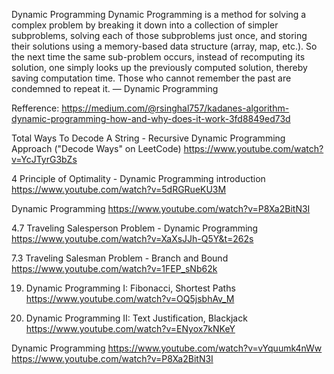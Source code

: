 Dynamic Programming
Dynamic Programming is a method for solving a complex problem by breaking it down into a collection of simpler subproblems, solving each of those subproblems just once, and storing their solutions using a memory-based data structure (array, map, etc.). So the next time the same sub-problem occurs, instead of recomputing its solution, one simply looks up the previously computed solution, thereby saving computation time.
Those who cannot remember the past are condemned to repeat it. — Dynamic Programming

Refference:
https://medium.com/@rsinghal757/kadanes-algorithm-dynamic-programming-how-and-why-does-it-work-3fd8849ed73d

Total Ways To Decode A String - Recursive Dynamic Programming Approach ("Decode Ways" on LeetCode)
https://www.youtube.com/watch?v=YcJTyrG3bZs

4 Principle of Optimality - Dynamic Programming introduction
https://www.youtube.com/watch?v=5dRGRueKU3M

Dynamic Programming
https://www.youtube.com/watch?v=P8Xa2BitN3I

4.7 Traveling Salesperson Problem - Dynamic Programming
https://www.youtube.com/watch?v=XaXsJJh-Q5Y&t=262s

7.3 Traveling Salesman Problem - Branch and Bound
https://www.youtube.com/watch?v=1FEP_sNb62k

19. Dynamic Programming I: Fibonacci, Shortest Paths
    https://www.youtube.com/watch?v=OQ5jsbhAv_M

20. Dynamic Programming II: Text Justification, Blackjack
    https://www.youtube.com/watch?v=ENyox7kNKeY

Dynamic Programming
https://www.youtube.com/watch?v=vYquumk4nWw
https://www.youtube.com/watch?v=P8Xa2BitN3I
